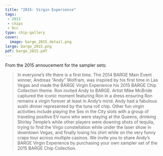 ```yaml
---
title: "2015: Virgin Experience"
tags:
 - 2015
 - chips
 - bcc
type: chip-gallery
cover:
  image: barge_2015_detail.png
large: barge_2015.png
pdf: barge_2015.pdf
---
```

		
From the 2015 annoucement for the sampler sets:

> In everyone’s life there is a first time. The 2014 BARGE Main Event winner,
> Andreas &#8220;Andy&#8221; Wolfram, was inspired by his first time in Las
> Vegas and made the BARGE Virgin Experience his 2015 BARGE Chip Collection
> theme. Ron invited Andy to BARGE. Artist Mike McBride captured the iconic
> moment featuring Ron in a dress ensuring Ron remains a virgin forever at
> least in Andy’s mind. Andy had a fabulous sushi dinner represented by the
> tuna roll chip. Other fun virgin activities include playing the Sex in the
> City slots with a group of traveling positive EV nuns who were staying at the
> Queens, drinking Shirley Temple’s while other players were downing shots of
> tequila, trying to find the Virgo constellation while under the laser show in
> downtown Vegas, and finally losing his shirt while on the very funny craps
> tour across multiple casinos. We invite you to share Andy’s BARGE Virgin
> Experience by purchasing your own sampler set of the 2015 BARGE Chip
> Collection.
